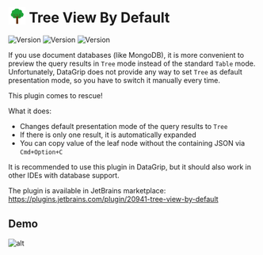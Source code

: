 # <img src="src/main/resources/META-INF/pluginIcon.svg" width="35" style="margin:-4px 0px" /> Tree View By Default

![Version](https://img.shields.io/jetbrains/plugin/v/20941)
![Version](https://img.shields.io/jetbrains/plugin/d/20941)
![Version](https://img.shields.io/jetbrains/plugin/r/rating/20941)

If you use document databases (like MongoDB), it is more convenient to preview the query 
results in `Tree` mode instead of the standard `Table` mode. Unfortunately, DataGrip does 
not provide any way to set `Tree` as default presentation mode, so you have to switch it 
manually every time.

This plugin comes to rescue!

What it does:
* Changes default presentation mode of the query results to `Tree`
* If there is only one result, it is automatically expanded
* You can copy value of the leaf node without the containing JSON via `Cmd+Option+C`

It is recommended to use this plugin in DataGrip, but it should also work in other IDEs with database support.

The plugin is available in JetBrains marketplace: https://plugins.jetbrains.com/plugin/20941-tree-view-by-default

## Demo
![alt](doc/demo.gif)
